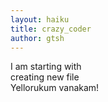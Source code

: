 ```yaml
---
layout: haiku
title: crazy_coder
author: gtsh
---
```

I am starting with <br>
creating new file <br>
Yellorukum vanakam!<br>